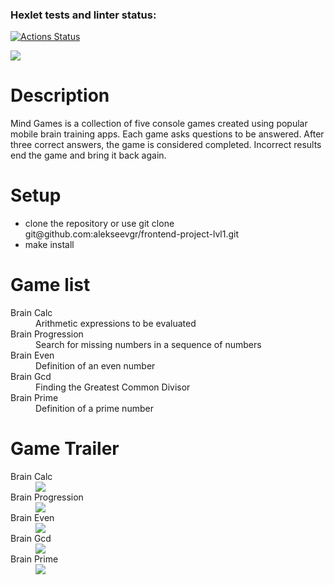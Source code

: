 ### Hexlet tests and linter status:
[![Actions Status](https://github.com/alekseevgr/frontend-project-lvl1/workflows/hexlet-check/badge.svg)](https://github.com/alekseevgr/frontend-project-lvl1/actions)

<p><a href="https://codeclimate.com/github/alekseevgr/frontend-project-lvl1/maintainability"><img src="https://api.codeclimate.com/v1/badges/ad37fa1ea5279b07d332/maintainability" /></a></p>

<h1> Description </h1>
<p>Mind Games is a collection of five console games created using popular mobile brain training apps. Each game asks questions to be answered. After three correct answers, the game is considered completed. Incorrect results end the game and bring it back again.</p>

<h1> Setup</h1>
<ul>
 <li>clone the repository or use git clone git@github.com:alekseevgr/frontend-project-lvl1.git</li>
 <li>make install</li>
</ul>

<h1>Game list </h1>
<dl>
<dt> Brain Calc </dt>
<dd>Arithmetic expressions to be evaluated</dd>
<dt> Brain Progression </dt>
<dd>Search for missing numbers in a sequence of numbers</dd>
<dt> Brain Even </dt>
<dd>Definition of an even number</dd>
<dt> Brain Gcd </dt>
<dd>Finding the Greatest Common Divisor</dd>
<dt> Brain Prime </dt>
<dd>Definition of a prime number</dd>
</dl>

<h1> Game Trailer </h1>
<dl>
<dt>Brain Calc </dt>
<dd><a href="https://asciinema.org/a/VTQ7AKkynQFtKovNdk0BX02F3" target="_blank"><img src="https://asciinema.org/a/VTQ7AKkynQFtKovNdk0BX02F3.svg" /></a></dd>
<dt>Brain Progression</dt>
<dd><a href="https://asciinema.org/a/w0zbaD2bKbclFU82Z9Oqb55Zj" target="_blank"><img src="https://asciinema.org/a/w0zbaD2bKbclFU82Z9Oqb55Zj.svg" /></a></dd>
<dt>Brain Even</dt>
<dd><a href="https://asciinema.org/a/kAGkVr4Qlrm2xWCgVhXsnYDlI" target="_blank"><img src="https://asciinema.org/a/kAGkVr4Qlrm2xWCgVhXsnYDlI.svg" /></a></dd>
<dt>Brain Gcd</dt>
<dd><a href="https://asciinema.org/a/8U1N98xyNsXEIABfS32roN48L" target="_blank"><img src="https://asciinema.org/a/8U1N98xyNsXEIABfS32roN48L.svg" /></a></dd>
<dt>Brain Prime</dt>
<dd><a href="https://asciinema.org/a/05JGDhTHTh8aYYZ4Cbx7kApwJ" target="_blank"><img src="https://asciinema.org/a/05JGDhTHTh8aYYZ4Cbx7kApwJ.svg" /></a></dd>
</dl>